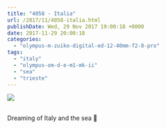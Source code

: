 ```yaml
---
title: "4058 - Italia"
url: /2017/11/4058-italia.html
publishDate: Wed, 29 Nov 2017 19:00:18 +0000
date: 2017-11-29 20:00:18
categories: 
  - "olympus-m-zuiko-digital-ed-12-40mm-f2-8-pro"
tags: 
  - "italy"
  - "olympus-om-d-e-m1-mk-ii"
  - "sea"
  - "trieste"
---
```

<div class="container">
<div class="center"><a target="_blank" href="https://d25zfm9zpd7gm5.cloudfront.net/1200x1200/2017/20170525_163420_lr.jpg"><img class="webfeedsFeaturedVisual" src="https://d25zfm9zpd7gm5.cloudfront.net/0600x0600/2017/20170525_163420_lr.jpg" /></a></div>
</div>
<br />

Dreaming of Italy and the sea 🙂

